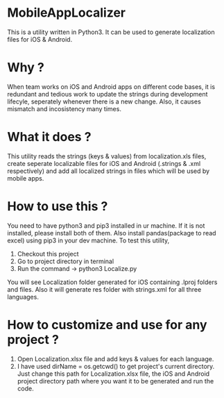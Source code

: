 # MobileAppLocalizer

This is a utility written in Python3. It can be used to generate localization files for iOS & Android.

# Why ?
When team works on iOS and Android apps on different code bases, it is redundant and tedious work to update the strings during development lifecyle, seperately whenever there is a new change. Also, it causes mismatch and incosistency many times.

# What it does ?
This utility reads the strings (keys & values) from localization.xls files, create seperate localizable files for iOS and Android (.strings & .xml respectively) and add all localized strings in files which will be used by mobile apps. 

# How to use this ?
You need to have python3 and pip3 installed in ur machine. If it is not installed, please install both of them. Also install pandas(package to read excel) using pip3 in your dev machine.
To test this utility, 
  1. Checkout this project
  2. Go to project directory in terminal
  3. Run the command -> python3 Localize.py
  
  You will see Localization folder generated for iOS containing .lproj folders and files. Also it will generate res folder with strings.xml for all three languages.
  
# How to customize and use for any project ?
1. Open Localization.xlsx file and add keys & values for each language.
2. I have used dirName = os.getcwd() to get project's current directory. Just change this path for Localization.xlsx file, the iOS and Android project directory path where you want it to be generated and run the code.





